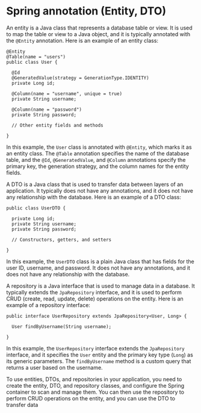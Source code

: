 # Spring annotation (Entity, DTO)

An entity is a Java class that represents a database table or view. It is used to map the table or view to a Java object, and it is typically annotated with the `@Entity` annotation. Here is an example of an entity class:

```
@Entity
@Table(name = "users")
public class User {

  @Id
  @GeneratedValue(strategy = GenerationType.IDENTITY)
  private Long id;

  @Column(name = "username", unique = true)
  private String username;

  @Column(name = "password")
  private String password;

  // Other entity fields and methods

}

```

In this example, the `User` class is annotated with `@Entity`, which marks it as an entity class. The `@Table` annotation specifies the name of the database table, and the `@Id`, `@GeneratedValue`, and `@Column` annotations specify the primary key, the generation strategy, and the column names for the entity fields.

A DTO is a Java class that is used to transfer data between layers of an application. It typically does not have any annotations, and it does not have any relationship with the database. Here is an example of a DTO class:

```
public class UserDTO {

  private Long id;
  private String username;
  private String password;

  // Constructors, getters, and setters

}

```

In this example, the `UserDTO` class is a plain Java class that has fields for the user ID, username, and password. It does not have any annotations, and it does not have any relationship with the database.

A repository is a Java interface that is used to manage data in a database. It typically extends the `JpaRepository` interface, and it is used to perform CRUD (create, read, update, delete) operations on the entity. Here is an example of a repository interface:

```
public interface UserRepository extends JpaRepository<User, Long> {

  User findByUsername(String username);

}

```

In this example, the `UserRepository` interface extends the `JpaRepository` interface, and it specifies the `User` entity and the primary key type (`Long`) as its generic parameters. The `findByUsername` method is a custom query that returns a user based on the username.

To use entities, DTOs, and repositories in your application, you need to create the entity, DTO, and repository classes, and configure the Spring container to scan and manage them. You can then use the repository to perform CRUD operations on the entity, and you can use the DTO to transfer data